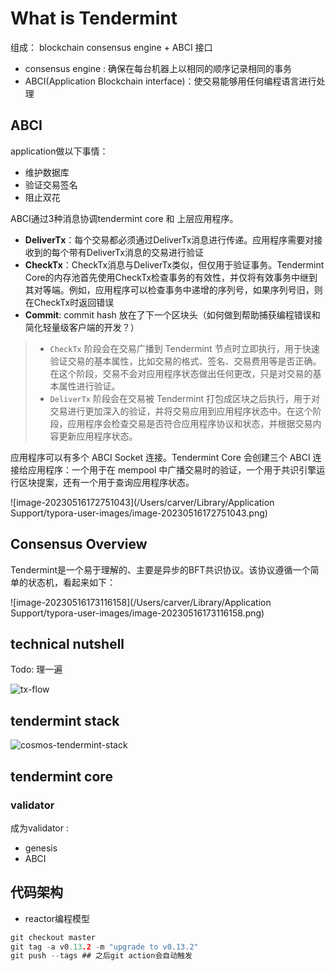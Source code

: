 # What is Tendermint

组成： blockchain consensus engine + ABCI 接口

- consensus engine : 确保在每台机器上以相同的顺序记录相同的事务
- ABCI(Application Blockchain interface)：使交易能够用任何编程语言进行处理

## ABCI

application做以下事情：

- 维护数据库
- 验证交易签名
- 阻止双花

ABCI通过3种消息协调tendermint core 和 上层应用程序。

- **DeliverTx**：每个交易都必须通过DeliverTx消息进行传递。应用程序需要对接收到的每个带有DeliverTx消息的交易进行验证
- **CheckTx**：CheckTx消息与DeliverTx类似，但仅用于验证事务。Tendermint Core的内存池首先使用CheckTx检查事务的有效性，并仅将有效事务中继到其对等端。例如，应用程序可以检查事务中递增的序列号，如果序列号旧，则在CheckTx时返回错误
- **Commit**: commit hash 放在了下一个区块头（如何做到帮助捕获编程错误和简化轻量级客户端的开发？）


>- `CheckTx` 阶段会在交易广播到 Tendermint 节点时立即执行，用于快速验证交易的基本属性，比如交易的格式、签名、交易费用等是否正确。在这个阶段，交易不会对应用程序状态做出任何更改，只是对交易的基本属性进行验证。
>- `DeliverTx` 阶段会在交易被 Tendermint 打包成区块之后执行，用于对交易进行更加深入的验证，并将交易应用到应用程序状态中。在这个阶段，应用程序会检查交易是否符合应用程序协议和状态，并根据交易内容更新应用程序状态。



应用程序可以有多个 ABCI Socket 连接。Tendermint Core 会创建三个 ABCI 连接给应用程序：一个用于在 mempool 中广播交易时的验证，一个用于共识引擎运行区块提案，还有一个用于查询应用程序状态。

![image-20230516172751043](/Users/carver/Library/Application Support/typora-user-images/image-20230516172751043.png)

## Consensus Overview

Tendermint是一个易于理解的、主要是异步的BFT共识协议。该协议遵循一个简单的状态机，看起来如下：

![image-20230516173116158](/Users/carver/Library/Application Support/typora-user-images/image-20230516173116158.png)

## technical nutshell

Todo: 理一遍

![tx-flow](https://docs.tendermint.com/v0.34/assets/img/tm-transaction-flow.258ca020.png)

## tendermint stack

![cosmos-tendermint-stack](https://docs.tendermint.com/v0.34/assets/img/cosmos-tendermint-stack-4k.6aa56af6.jpg)

## tendermint core

### validator 

成为validator :

- genesis 
- ABCI 

## 代码架构

- reactor编程模型



```go
git checkout master
git tag -a v0.13.2 -m "upgrade to v0.13.2"
git push --tags ## 之后git action会自动触发 
```

